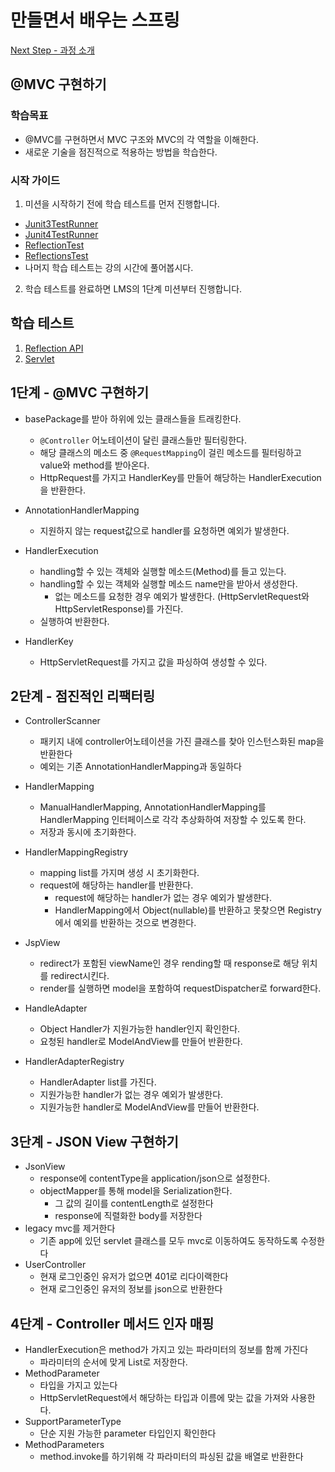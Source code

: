 # 만들면서 배우는 스프링
[Next Step - 과정 소개](https://edu.nextstep.camp/c/4YUvqn9V)

## @MVC 구현하기

### 학습목표
- @MVC를 구현하면서 MVC 구조와 MVC의 각 역할을 이해한다.
- 새로운 기술을 점진적으로 적용하는 방법을 학습한다.

### 시작 가이드
1. 미션을 시작하기 전에 학습 테스트를 먼저 진행합니다.
  - [Junit3TestRunner](study/src/test/java/reflection/Junit3TestRunner.java)
  - [Junit4TestRunner](study/src/test/java/reflection/Junit4TestRunner.java)
  - [ReflectionTest](study/src/test/java/reflection/ReflectionTest.java)
  - [ReflectionsTest](study/src/test/java/reflection/ReflectionsTest.java)
  - 나머지 학습 테스트는 강의 시간에 풀어봅시다.
2. 학습 테스트를 완료하면 LMS의 1단계 미션부터 진행합니다.

## 학습 테스트
1. [Reflection API](study/src/test/java/reflection)
2. [Servlet](study/src/test/java/servlet)

## 1단계 - @MVC 구현하기
- basePackage를 받아 하위에 있는 클래스들을 트래킹한다.
  - `@Controller` 어노테이션이 달린 클래스들만 필터링한다.
  - 해당 클래스의 메소드 중 `@RequestMapping`이 걸린 메소드를 필터링하고 value와 method를 받아온다.
  - HttpRequest를 가지고 HandlerKey를 만들어 해당하는 HandlerExecution을 반환한다.
- AnnotationHandlerMapping
  - 지원하지 않는 request값으로 handler를 요청하면 예외가 발생한다.

- HandlerExecution
  - handling할 수 있는 객체와 실행할 메소드(Method)를 들고 있는다.
  - handling할 수 있는 객체와 실행할 메소드 name만을 받아서 생성한다.
    - 없는 메소드를 요청한 경우 예외가 발생한다. (HttpServletRequest와 HttpServletResponse)를 가진다.
  - 실행하여 반환한다.
- HandlerKey
  - HttpServletRequest를 가지고 값을 파싱하여 생성할 수 있다.

## 2단계 - 점진적인 리팩터링
- ControllerScanner
  - 패키지 내에 controller어노테이션을 가진 클래스를 찾아 인스턴스화된 map을 반환한다
  - 예외는 기존 AnnotationHandlerMapping과 동일하다

- HandlerMapping
  - ManualHandlerMapping, AnnotationHandlerMapping를 HandlerMapping 인터페이스로 각각 추상화하여 저장할 수 있도록 한다.
  - 저장과 동시에 초기화한다.
- HandlerMappingRegistry
  - mapping list를 가지며 생성 시 초기화한다.
  - request에 해당하는 handler를 반환한다.
    - request에 해당하는 handler가 없는 경우 예외가 발생햔다.
    - HandlerMapping에서 Object(nullable)를 반환하고 못찾으면 Registry에서 예외를 반환하는 것으로 변경한다.
- JspView
  - redirect가 포함된 viewName인 경우 rending할 때 response로 해당 위치를 redirect시킨다.
  - render를 실행하면 model을 포함하여 requestDispatcher로 forward한다.
- HandleAdapter
  - Object Handler가 지원가능한 handler인지 확인한다.
  - 요청된 handler로 ModelAndView를 만들어 반환한다.
- HandlerAdapterRegistry
  - HandlerAdapter list를 가진다.
  - 지원가능한 handler가 없는 경우 예외가 발생한다.
  - 지원가능한 handler로 ModelAndView를 만들어 반환한다.

## 3단계 - JSON View 구현하기
- JsonView
  - response에 contentType을 application/json으로 설정한다.
  - objectMapper를 통해 model을 Serialization한다.
    - 그 값의 길이를 contentLength로 설정한다
    - response에 직렬화한 body를 저장한다
- legacy mvc를 제거한다
  - 기존 app에 있던 servlet 클래스를 모두 mvc로 이동하여도 동작하도록 수정한다
- UserController
  - 현재 로그인중인 유저가 없으면 401로 리다이랙한다
  - 현재 로그인중인 유저의 정보를 json으로 반환한다

## 4단계 - Controller 메서드 인자 매핑
- HandlerExecution은 method가 가지고 있는 파라미터의 정보를 함께 가진다
  - 파라미터의 순서에 맞게 List로 저장한다.
- MethodParameter
  - 타입을 가지고 있는다
  - HttpServletRequest에서 해당하는 타입과 이름에 맞는 값을 가져와 사용한다.
- SupportParameterType
  - 단순 지원 가능한 parameter 타입인지 확인한다
- MethodParameters
  - method.invoke를 하기위해 각 파라미터의 파싱된 값을 배열로 반환한다
